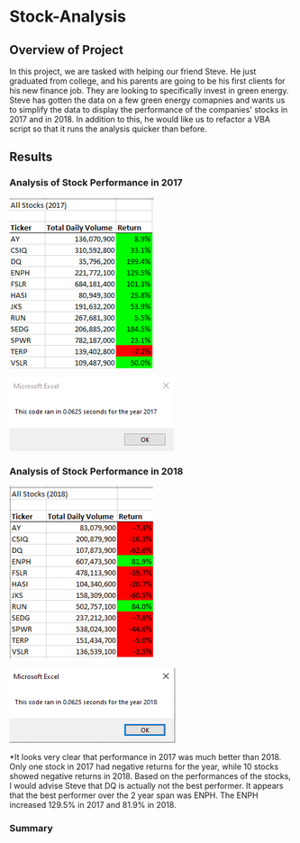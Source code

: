 # Stock-Analysis

## Overview of Project
In this project, we are tasked with helping our friend Steve. He just graduated from college, and his parents are going to be his first clients for his new finance job. They are looking to specifically invest in green energy. Steve has gotten the data on a few green energy comapnies and wants us to simplify the data to display the performance of the companies' stocks in 2017 and in 2018. In addition to this, he would like us to refactor a VBA script so that it runs the analysis quicker than before. 



## Results

### Analysis of Stock Performance in 2017
![Stock Performance in 2017](Resources/Performance_2017.png)

![Run Time for 2017](Resources/VBA_Challenge_2017.png)



### Analysis of Stock Performance in 2018
![Stock Performance in 2018](Resources/Performance_2018.png)

![Run Time for 2018](Resources/VBA_Challenge_2018.png)

*It looks very clear that performance in 2017 was much better than 2018. Only one stock in 2017 had negative returns for the year, while  10 stocks showed negative returns in 2018. Based on the performances of the stocks, I would advise Steve that DQ is actually not the best performer. It appears that the best performer over the 2 year span was ENPH. The ENPH increased 129.5% in 2017 and 81.9% in 2018. 



### Summary 



